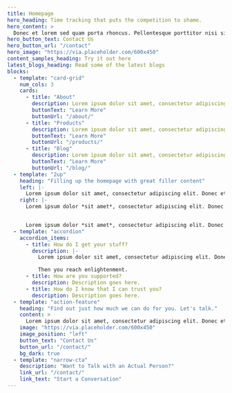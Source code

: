 ```yaml
---
title: Homepage
hero_heading: Time tracking that puts the competition to shame.
hero_content: >
  Donec et lorem sed quam porta rhoncus. Pellentesque porttitor nisi sit amet tortor tristique, nec euismod odio laoreet. Vivamus non elementum sem, non sodales dolor. Lorem ipsum dolor sit amet, consectetur adipiscing elit.
hero_button_text: Contact Us
hero_button_url: "/contact"
hero_image: "https://via.placeholder.com/600x450"
content_samples_heading: Try it out here
latest_blogs_heading: Read some of the latest blogs
blocks:
  - template: "card-grid"
    num_cols: 3
    cards:
      - title: "About"
        description: Lorem ipsum dolor sit amet, consectetur adipiscing elit. Donec et lorem sed quam porta rhoncus.
        buttonText: "Learn More"
        buttonUrl: "/about/"
      - title: "Products"
        description: Lorem ipsum dolor sit amet, consectetur adipiscing elit. Donec et lorem sed quam porta rhoncus.
        buttonText: "Learn More"
        buttonUrl: "/products/"
      - title: "Blog"
        description: Lorem ipsum dolor sit amet, consectetur adipiscing elit. Donec et lorem sed quam porta rhoncus.
        buttonText: "Learn More"
        buttonUrl: "/blog/"
  - template: "2up"
    heading: "Filling up the homepage with great filler content"
    left: |-
      Lorem ipsum dolor sit amet, consectetur adipiscing elit. Donec et lorem sed quam porta rhoncus. Pellentesque porttitor nisi sit amet tortor tristique, nec euismod odio laoreet. Vivamus non elementum sem, non sodales dolor. Lorem ipsum dolor sit amet, consectetur adipiscing elit. Donec et lorem sed quam porta rhoncus. Pellentesque porttitor nisi sit amet tortor tristique, nec euismod odio laoreet. Vivamus non elementum sem, non sodales dolor.  Pellentesque porttitor nisi sit amet tortor tristique, nec euismod odio laoreet. Vivamus non elementum sem, non sodales dolor.
    right: |-
      Lorem ipsum dolor *sit amet*, consectetur adipiscing elit. Donec et lorem sed quam porta rhoncus. Pellentesque porttitor nisi sit amet tortor tristique, nec euismod odio laoreet. Vivamus non elementum sem, non sodales dolor.


      Lorem ipsum dolor *sit amet*, consectetur adipiscing elit. Donec et lorem sed quam porta rhoncus. Pellentesque porttitor nisi sit amet tortor tristique, nec euismod odio laoreet. Vivamus non elementum sem, non sodales dolor.
  - template: "accordion"
    accordion_items:
      - title: How do I get your stuff?
        description: |-
          Lorem ipsum dolor sit amet, consectetur adipiscing elit. Donec et lorem sed quam porta rhoncus. Pellentesque porttitor nisi sit amet tortor tristique, nec euismod odio laoreet. Vivamus non elementum sem, non sodales dolor.

          Then you reach enlightenment.
      - title: How are you supported?
        description: Description goes here.
      - title: How do I know that I can trust you?
        description: Description goes here.
  - template: "action-feature"
    heading: "Find out just how much we can do for you. Let's talk."
    content: >
      Lorem ipsum dolor sit amet, consectetur adipiscing elit. Donec et lorem sed quam porta rhoncus. Pellentesque porttitor nisi sit amet tortor tristique, nec euismod odio laoreet. Vivamus non elementum sem, non sodales dolor.
    image: "https://via.placeholder.com/600x450"
    image_position: "left"
    button_text: "Contact Us"
    button_url: "/contact/"
    bg_dark: true
  - template: "narrow-cta"
    description: "Want to Talk with an Actual Person?"
    link_url: "/contact/"
    link_text: "Start a Conversation"
---
```

